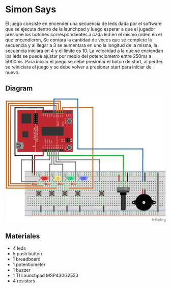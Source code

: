 # Simon Says
El juego consiste en encender una secuencia de leds dada por el software que se ejecuta dentro de la launchpad y luego esperar a que el jugador presione los botones correspondientes a cada led en el mismo orden en el que encendieron, Se contara la cantidad de veces que se complete la secuencia y al llegar a 3 se aumentara en uno la longitud de la misma, la secuencia iniciara en 4 y el limite es 10. La velocidad a la que se enciendan los leds se puede ajustar por medio del potenciometro entre 250ms a 5000ms.
Para iniciar el juego se debe presionar el boton de start, al perder se reiniciara el juego y se debe volver a presionar start para iniciar de nuevo.

## Diagram
![alt text][diagram]

## Materiales
- 4 leds
- 5 push button
- 1 breadboard
- 1 potentiometer
- 1 buzzer
- 1 TI Launchpad MSP430G2553
- 4 resistors










[diagram]: diseño_protoboard\diseño_protoboard_bb.png "Diagram"
